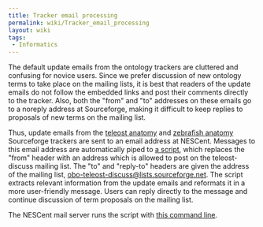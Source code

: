 ```yaml
---
title: Tracker email processing
permalink: wiki/Tracker_email_processing
layout: wiki
tags:
 - Informatics
---
```


The default update emails from the ontology trackers are cluttered and
confusing for novice users. Since we prefer discussion of new ontology
terms to take place on the mailing lists, it is best that readers of the
update emails do not follow the embedded links and post their comments
directly to the tracker. Also, both the "from" and "to" addresses on
these emails go to a noreply address at Sourceforge, making it difficult
to keep replies to proposals of new terms on the mailing list.

Thus, update emails from the [teleost
anatomy](http://sourceforge.net/tracker/?group_id=76834&atid=994764) and
[zebrafish
anatomy](http://sourceforge.net/tracker/?group_id=76834&atid=994726)
Sourceforge trackers are sent to an email address at NESCent. Messages
to this email address are automatically piped to
<a href="Media:format_tracker_mail.txt" class="wikilink"
title="a script">a script</a>, which replaces the "from" header with an
address which is allowed to post on the teleost-discuss mailing list.
The "to" and "reply-to" headers are given the address of the mailing
list, obo-teleost-discuss@lists.sourceforge.net. The script extracts
relevant information from the update emails and reformats it in a more
user-friendly message. Users can reply directly to the message and
continue discussion of term proposals on the mailing list.

The NESCent mail server runs the script with
<a href="WG:tracker_command_line" class="wikilink"
title="this command line">this command line</a>.
